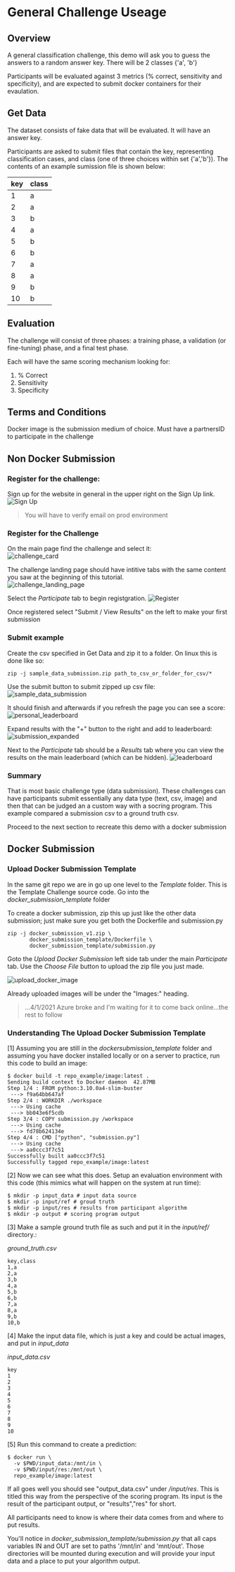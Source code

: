 # General Challenge Useage

## Overview
A general classification challenge, this demo will ask you to guess the answers to a random answer key. There will be 2 classes {'a', 'b'}

Participants will be evaluated against 3 metrics (% correct, sensitivity and specificity), and are expected to submit docker containers for their evaulation.

## Get Data
The dataset consists of fake data that will be evaluated. It will have an answer key.

Participants are asked to submit files that contain the key, representing classification cases, and class (one of three choices within set {'a','b'}). The contents of an example sumission file is shown below:

|key|class |
|---|------|
|1  |a     |
|2  |a     |
|3  |b     |
|4  |a     |
|5  |b     |
|6  |b     |
|7  |a     |
|8  |a     |
|9  |b     |
|10 |b     |

## Evaluation
The challenge will consist of three phases: a training phase, a validation (or fine-tuning) phase, and a final test phase.

Each will have the same scoring mechanism looking for:  
1. % Correct  
2. Sensitivity  
3. Specificity  

## Terms and Conditions
Docker image is the submission medium of choice.
Must have a partnersID to participate in the challenge

## Non Docker Submission

### Register for the challenge:
Sign up for the website in general in the upper right on the Sign Up link.
![Sign Up](sign_up.png)

> You will have to verify email on prod environment

### Register for the Challenge
On the main page find the challenge and select it:  
![challenge_card](challenge_card.png)

The challenge landing page should have intitive tabs with the same content you saw at the beginning of this tutorial.  
![challenge_landing_page](challenge_landing_page.png)

Select the *Participate* tab to begin registgration.
![Register](register.png)

Once registered select "Submit / View Results" on the left to make your first submission

### Submit example
Create the csv specified in Get Data and zip it to a folder. On linux this is done like so:
```
zip -j sample_data_submission.zip path_to_csv_or_folder_for_csv/*
```

Use the submit button to submit zipped up csv file:
![sample_data_submission](sample_data_submission.png)

It should finish and afterwards if you refresh the page you can see a score:
![personal_leaderboard](personal_leaderboard.png)

Expand results with the "+" button to the right and add to leaderboard:
![submission_expanded](submission_expanded.png)

Next to the *Participate* tab should be a *Results* tab where you can view the results on the main leaderboard (which can be hidden).
![leaderboard](leaderboard.png)

### Summary
That is most basic challenge type (data submission). These challenges can have participants submit essentially any data type (text, csv, image) and then that can be judged an a custom way with a socring program. This example compared a submission csv to a ground truth csv.

Proceed to the next section to recreate this demo with a docker submission

## Docker Submission

### Upload Docker Submission Template
In the same git repo we are in go up one level to the *Template* folder. This is the Template Challenge source code. Go into the *docker_submission_template* folder

To create a docker submission, zip this up just like the other data submission; just make sure you get both the Dockerfile and submission.py

```
zip -j docker_submission_v1.zip \
       docker_submission_template/Dockerfile \
       docker_submission_template/submission.py
```

Goto the *Upload Docker Submission* left side tab under the main *Participate* tab. Use the *Choose File* button to upload the zip file you just made.

![upload_docker_image](upload_docker_image.png?)

Already uploaded images will be under the "Images:" heading.
> ...4/1/2021 Azure broke and I'm waiting for it to come back online...the rest to follow

### Understanding The Upload Docker Submission Template

[1] Assuming you are still in the *dockersubmission_template* folder and assuming you have docker installed locally or on a server to practice, run this code to build an image:

```
$ docker build -t repo_example/image:latest .
Sending build context to Docker daemon  42.87MB
Step 1/4 : FROM python:3.10.0a4-slim-buster
 ---> f9a64bb647af
Step 2/4 : WORKDIR ./workspace
 ---> Using cache
 ---> bb043e6f5cdb
Step 3/4 : COPY submission.py /workspace
 ---> Using cache
 ---> fd78b624134e
Step 4/4 : CMD ["python", "submission.py"]
 ---> Using cache
 ---> aa0ccc3f7c51
Successfully built aa0ccc3f7c51
Successfully tagged repo_example/image:latest
```

[2] Now we can see what this does. Setup an evaluation environment with this code (this mimics what will happen on the system at run time):
```
$ mkdir -p input_data # input data source
$ mkdir -p input/ref # groud truth
$ mkdir -p input/res # results from participant algorithm
$ mkdir -p output # scoring program output
```

[3] Make a sample ground truth file as such and put it in the *input/ref/* directory.:

*ground_truth.csv*  
```
key,class 
1,a 
2,a 
3,b 
4,a 
5,b 
6,b 
7,a 
8,a 
9,b 
10,b 
```

[4] Make the input data file, which is just a key and could be actual images, and put in *input_data*

*input_data.csv*
```
key
1
2
3
4
5
6
7
8
9
10
```

[5] Run this command to create a prediction:

```
$ docker run \
  -v $PWD/input_data:/mnt/in \
  -v $PWD/input/res:/mnt/out \
  repo_example/image:latest 
```

If all goes well you should see "output_data.csv" under */input/res*. This is titled this way from the perspective of the scoring program. Its input is the result of the participant output, or "results","res" for short.

All participants need to know is where their data comes from and where to put results.

You'll notice in *docker_submission_template/submission.py* that all caps variables IN and OUT are set to paths '/mnt/in' and 'mnt/out'. Those directories will be mounted during execution and will provide your input data and a place to put your algorithm output. 